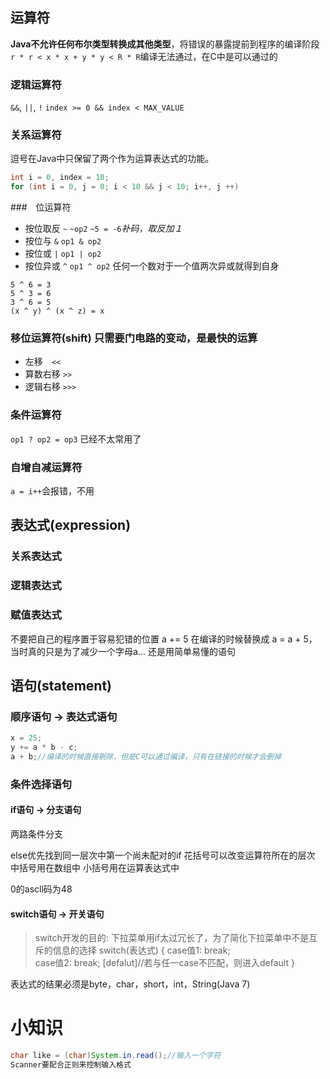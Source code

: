 ## 运算符
**Java不允许任何布尔类型转换成其他类型**，将错误的暴露提前到程序的编译阶段
`r * r < x * x + y * y < R * R`编译无法通过，在C中是可以通过的
### 逻辑运算符
`&&`, `||`, `!`
`index >= 0 && index < MAX_VALUE`

### 关系运算符
逗号在Java中只保留了两个作为运算表达式的功能。
```java
int i = 0, index = 10;
for (int i = 0, j = 0; i < 10 && j < 10; i++, j ++)
```

###　位运算符
- 按位取反
`~` `~op2` `~5 = -6`*补码，取反加１*
- 按位与
`&` `op1 & op2`
- 按位或
`|` `op1 | op2`
- 按位异或
`^` `op1 ^ op2`
任何一个数对于一个值两次异或就得到自身
```
5 ^ 6 = 3
5 ^ 3 = 6
3 ^ 6 = 5
(x ^ y) ^ (x ^ z) = x
```

### 移位运算符(shift) 只需要门电路的变动，是最快的运算
- 左移　`<<`
- 算数右移 `>>`
- 逻辑右移 `>>>`

### 条件运算符
`op1 ? op2 = op3` 已经不太常用了

### 自增自减运算符
`a = i++`会报错，不用

## 表达式(expression)
### 关系表达式
### 逻辑表达式
### 赋值表达式
不要把自己的程序置于容易犯错的位置
a += 5 在编译的时候替换成 a = a + 5，当时真的只是为了减少一个字母a...
还是用简单易懂的语句

## 语句(statement)
### 顺序语句 -> 表达式语句
```java
x = 25;
y += a * b - c;
a + b;//编译的时候直接剔除，但是C可以通过编译，只有在链接的时候才会删掉
```
### 条件选择语句
#### if语句 -> 分支语句
两路条件分支

else优先找到同一层次中第一个尚未配对的if
花括号可以改变运算符所在的层次
中括号用在数组中
小括号用在运算表达式中

0的ascll码为48

#### switch语句 -> 开关语句
> switch开发的目的: 下拉菜单用if太过冗长了，为了简化下拉菜单中不是互斥的信息的选择
switch(表达式) {
	case值1: 
		break;	
	case值2:
		break;
	[defalut]//若与任一case不匹配，则进入default
}

表达式的结果必须是byte，char，short，int，String(Java 7)


# 小知识
```java
char like = (char)System.in.read();//输入一个字符
Scanner要配合正则来控制输入格式
```
